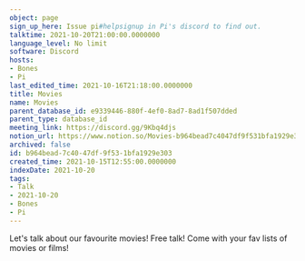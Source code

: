 ```yaml
---
object: page
sign_up_here: Issue pi#helpsignup in Pi's discord to find out.
talktime: 2021-10-20T21:00:00.0000000
language_level: No limit
software: Discord
hosts:
- Bones
- Pi
last_edited_time: 2021-10-16T21:18:00.0000000
title: Movies
name: Movies
parent_database_id: e9339446-880f-4ef0-8ad7-8ad1f507dded
parent_type: database_id
meeting_link: https://discord.gg/9Kbq4djs
notion_url: https://www.notion.so/Movies-b964bead7c4047df9f531bfa1929e303
archived: false
id: b964bead-7c40-47df-9f53-1bfa1929e303
created_time: 2021-10-15T12:55:00.0000000
indexDate: 2021-10-20
tags:
- Talk
- 2021-10-20
- Bones
- Pi
---
```


Let's talk about our favourite movies!
Free talk! Come with your fav lists of movies or films!



